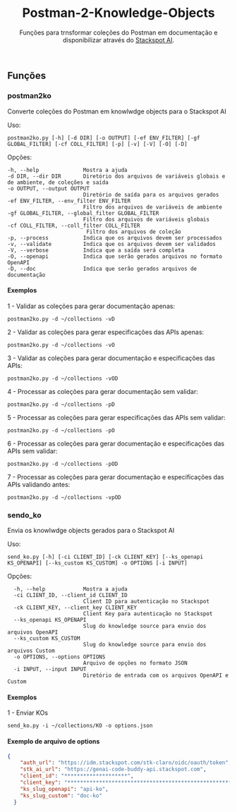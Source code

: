 <p align="center">
    <h1 align="center">Postman-2-Knowledge-Objects</h1>
    <p align="center">Funções para trnsformar coleções do Postman em documentação e disponibilizar através do <a href="https://ai.stackspot.com/">Stackspot AI</a>.</p>
</p>
<br>

## Funções

### postman2ko

Converte coleções do Postman em knowlwdge objects para o Stackspot AI

Uso: 
```shell
postman2ko.py [-h] [-d DIR] [-o OUTPUT] [-ef ENV_FILTER] [-gf GLOBAL_FILTER] [-cf COLL_FILTER] [-p] [-v] [-V] [-O] [-D]
```

Opções:
```
-h, --help              Mostra a ajuda
-d DIR, --dir DIR       Diretório dos arquivos de variáveis globais e de ambiente, de coleções e saída
-o OUTPUT, --output OUTPUT 
                        Diretório de saída para os arquivos gerados
-ef ENV_FILTER, --env_filter ENV_FILTER
                        Filtro dos arquivos de variáveis de ambiente
-gf GLOBAL_FILTER, --global_filter GLOBAL_FILTER
                        Filtro dos arquivos de variáveis globais
-cf COLL_FILTER, --coll_filter COLL_FILTER
                         Filtro dos arquivos de coleção
-p, --process           Indica que os arquivos devem ser processados
-v, --validate          Indica que os arquivos devem ser validados
-V, --verbose           Indica que a saída será completa
-O, --openapi           Indica que serão gerados arquivos no formato OpenAPI
-D, --doc               Indica que serão gerados arquivos de documentação
```

#### Exemplos

1 - Validar as coleções para gerar documentação apenas:
```shell
postman2ko.py -d ~/collections -vD
```

2 - Validar as coleções para gerar especificações das APIs apenas:
```shell
postman2ko.py -d ~/collections -vO
```

3 - Validar as coleções para gerar documentação e especificações das APIs:
```shell
postman2ko.py -d ~/collections -vOD
```

4 - Processar as coleções para gerar documentação sem validar:
```shell
postman2ko.py -d ~/collections -pD
```

5 - Processar as coleções para gerar especificações das APIs sem validar:
```shell
postman2ko.py -d ~/collections -pO
```

6 - Processar as coleções para gerar documentação e especificações das APIs sem validar:
```shell
postman2ko.py -d ~/collections -pOD
```

7 - Processar as coleções para gerar documentação e especificações das APIs validando antes:
```shell
postman2ko.py -d ~/collections -vpOD
```


### sendo_ko

Envia os knowlwdge objects gerados para o Stackspot AI

Uso:
```shell
send_ko.py [-h] [-ci CLIENT_ID] [-ck CLIENT_KEY] [--ks_openapi KS_OPENAPI] [--ks_custom KS_CUSTOM] -o OPTIONS [-i INPUT]
```

Opções:
```
  -h, --help            Mostra a ajuda
  -ci CLIENT_ID, --client_id CLIENT_ID
                        Client ID para autenticação no Stackspot
  -ck CLIENT_KEY, --client_key CLIENT_KEY
                        Client Key para autenticação no Stackspot
  --ks_openapi KS_OPENAPI
                        Slug do knowledge source para envio dos arquivos OpenAPI
  --ks_custom KS_CUSTOM
                        Slug do knowledge source para envio dos arquivos Custom
  -o OPTIONS, --options OPTIONS
                        Arquivo de opções no formato JSON
  -i INPUT, --input INPUT
                        Diretório de entrada com os arquivos OpenAPI e Custom
```
#### Exemplos

1 - Enviar KOs
```shell
send_ko.py -i ~/collections/KO -o options.json
```

#### Exemplo de arquivo de options

```json
{
    "auth_url": "https://idm.stackspot.com/stk-claro/oidc/oauth/token",
    "stk_ai_url": "https://genai-code-buddy-api.stackspot.com",
    "client_id": "********************", 
    "client_key": "**********************************************************",
    "ks_slug_openapi": "api-ko",
    "ks_slug_custom": "doc-ko"
  }
```